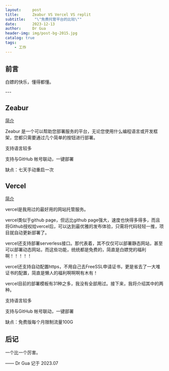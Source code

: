 ```yaml
---
layout:     post
title:      Zeabur VS Vercel VS replit
subtitle:    "\"免费托管平台的比较\""
date:       2023-12-13
author:     Dr Gua
header-img: img/post-bg-2015.jpg
catalog: true
tags:
    - 工作
---
```



## 前言

白嫖的快乐，懂得都懂。

<p id = "build"></p>
---

## Zeabur

[简介](https://zeabur.com/)

Zeabur 是一个可以帮助您部署服务的平台，无论您使用什么编程语言或开发框架，您都只需要通过几个简单的按钮进行部署。

支持语言较多

支持与GitHub 帐号联动，一键部署

缺点：七天手动重启一次

## Vercel

[简介](https://vercel.com/)

vercel是我用过的最好用的网站托管服务。

vercel类似于github page，但远比github page强大，速度也快得多得多，而且将Github授权给vercel后，可以达到最优雅的发布体验，只需将代码轻轻一推，项目就自动更新部署了。

vercel还支持部署serverless接口。那代表着，其不仅仅可以部署静态网站，甚至可以部署动态网站，而这些功能，统统都是免费的，简直是白嫖党的福利啊！！！！！

vercel还支持自动配置https，不用自己去FreeSSL申请证书，更是省去了一大堆证书的配置，简直是懒人的福利啊啊啊有木有！

vercel目前的部署模板有31种之多，我没有全部用过。接下来，我将介绍其中的两种。

支持语言较多

支持与GitHub 帐号联动，一键部署

缺点：免费版每个月限制流量100G

## 后记

一个比一个厉害。

—— Dr Gua 记于 2023.07


